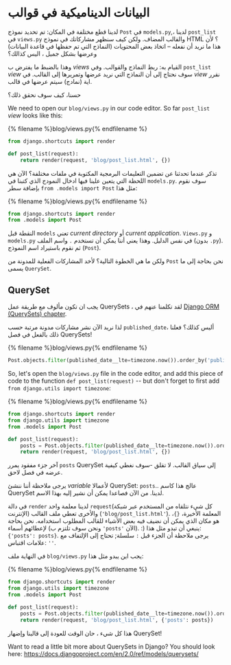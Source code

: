 # البيانات الديناميكية في قوالب

لدينا قطع مختلفة في المكان: تم تحديد نموذج `Post` في `models.py`,، لدينا `post_list` في `views.py` والقالب المضاف. ولكن كيف سنظهر مشاركاتك في نموذج HTML ؟ لأن هذا ما نريد أن نفعله – اتخاذ بعض المحتويات (النماذج التي تم حفظها في قاعدة البيانات) وعرضها بشكل جميل ، اليس كذالك؟

وهذا بالضبط ما يفترض ب *views* القيام به: ربط النماذج والقوالب. وفي `post_list` *view* سوف نحتاج إلى أن النماذج التي نريد عرضها وتمريرها إلى القالب. في *view* نقرر اية (نمادج) سيتم عرضها في قالب.

حسنا، كيف سوف نحقق ذلك؟

We need to open our `blog/views.py` in our code editor. So far `post_list` *view* looks like this:

{% filename %}blog/views.py{% endfilename %}

```python
from django.shortcuts import render

def post_list(request):
    return render(request, 'blog/post_list.html', {})
```

تذكر عندما تحدثنا عن تضمين التعليمات البرمجية المكتوبة في ملفات مختلفة؟ الآن هي اللحظة التي يتعين علينا فيها ادخال النمودج الذي كتبنا في `models.py`. سوف نقوم بإضافة سطر `from .models import Post` مثل هذا:

{% filename %}blog/views.py{% endfilename %}

```python
from django.shortcuts import render
from .models import Post
```

النقطة قبل `models` تعني *current directory* أو *current application*. `Views.py` و `models.py` في نفس الدليل. وهذا يعني أننا يمكن أن تستخدم `.` واسم الملف (بدون `.py`). ثم نقوم باستيراد اسم النموذج (`Post`).

ولكن ما هي الخطوة التالية؟ لأخد المشاركات الفعلية للمدونة من `Post` نحن بحاجة إلى ما يسمى `QuerySet`.

## QuerySet

يجب ان تكون مألوف مع طريقة عمل QuerySets ، لقد تكلمنا عنهم في [Django ORM (QuerySets) chapter](../django_orm/README.md).

لذا نريد الآن نشر مشاركات مدونة مرتبة حسب `published_date`، أليس كذلك؟ فعلنا ذلك بالفعل في فصل QuerySets!

{% filename %}blog/views.py{% endfilename %}

```python
Post.objects.filter(published_date__lte=timezone.now()).order_by('published_date')
```

So, let's open the `blog/views.py` file in the code editor, and add this piece of code to the function `def post_list(request)` -- but don't forget to first add `from django.utils import timezone`:

{% filename %}blog/views.py{% endfilename %}

```python
from django.shortcuts import render
from django.utils import timezone
from .models import Post

def post_list(request):
    posts = Post.objects.filter(published_date__lte=timezone.now()).order_by('published_date')
    return render(request, 'blog/post_list.html', {})
```

آخر جزء مفقود يمرر `posts` QuerySet إلى سياق القالب. لا تقلق -سوف نغطي كيفية عرضه في فصل لاحق.

يرجى ملاحظة أننا ننشئ *variable* لأعمالا QuerySet: `posts`.. عالج هذا كاسم QuerySet لدينا. من الآن فصاعدا يمكن أن نشير إليه بهذا الاسم.

في دالة `render` لدينا معلمة واحد `request`(كل شيء نتلقاه من المستخدم عبر شبكة الإنترنت) والأخرى تعطي ملف القالب (`'blog/post_list.html'`). المعلمة الأخيرة، `{}`، هو مكان الذي يمكن أن نضيف فيه بعض الأشياء للقالب المطلوب استخدامه. نحن بحاجة لإعطائهم أسماء (ونحن سوف تلتزم ب `'posts'` الآن). :) ينبغي أن تبدو مثل هذا: `{'posts': posts}`. يرجى ملاحظة أن الجزء قبل `:` سلسلة; تحتاج إلى الإلتفاف مع علامات اقتباس: `''`.

في النهاية ملف `blog/views.py` يجب اين يبدو مثل هذا:

{% filename %}blog/views.py{% endfilename %}

```python
from django.shortcuts import render
from django.utils import timezone
from .models import Post

def post_list(request):
    posts = Post.objects.filter(published_date__lte=timezone.now()).order_by('published_date')
    return render(request, 'blog/post_list.html', {'posts': posts})
```

هذا كل شيء ، حان الوقت للعودة إلى قالبنا وإضهار QuerySet!

Want to read a little bit more about QuerySets in Django? You should look here: https://docs.djangoproject.com/en/2.0/ref/models/querysets/